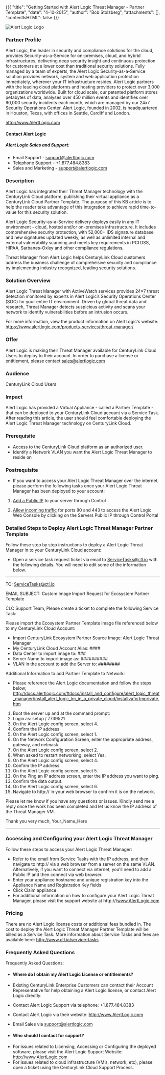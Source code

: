 {{{
  "title": "Getting Started with Alert Logic Threat Manager - Partner Template",
  "date": "4-10-2015",
  "author": "Bob Stolzberg",
  "attachments": [],
  "contentIsHTML": false
}}}

![Alert Logic Logo](http://www.ingaa.org/File.aspx?id=21717)
### Partner Profile
Alert Logic, the leader in security and compliance solutions for the cloud, provides Security-as-a-Service for on-premises, cloud, and hybrid infrastructures, delivering deep security insight and continuous protection for customers at a lower cost than traditional security solutions. Fully managed by a team of experts, the Alert Logic Security-as-a-Service solution provides network, system and web application protection immediately, wherever your IT infrastructure resides. Alert Logic partners with the leading cloud platforms and hosting providers to protect over 3,000 organizations worldwide. Built for cloud scale, our patented platform stores petabytes of data, analyses over 450 million events and identifies over 60,000 security incidents each month, which are managed by our 24x7 Security Operations Center. Alert Logic, founded in 2002, is headquartered in Houston, Texas, with offices in Seattle, Cardiff and London.

http://www.AlertLogic.com

#### Contact Alert Logic
##### Alert Logic Sales and Support:
- Email Support - support@alertlogic.com
- Telephone Support - +1.877.484.8383
- Sales and Marketing - support@alertlogic.com

### Description
Alert Logic has integrated their Threat Manager technology with the CenturyLink Cloud platform, publishing their virtual appliance as a CenturyLink Cloud Partner Template.  The purpose of this KB article is to help the reader take advantage of this integration to achieve rapid time-to-value for this security solution.

Alert Logic Security-as-a-Service delivery deploys easily in any IT environment - cloud, hosted and/or on-premises infrastructure.  It includes comprehensive security protection, with 52,000+ IDS signature database and new signatures updated weekly, as well as unlimited internal and external vulnerability scanning and meets key requirements in PCI DSS, HIPAA, Sarbanes-Oxley and other compliance regulations.

Threat Manager from Alert Logic helps CenturyLink Cloud customers address the business challenge of compreheisive security and compliance by implementing industry recognized, leading security solutions.

### Solution Overview
Alert Logic Threat Manager with ActiveWatch services provides 24×7 threat detection monitored by experts in Alert Logic’s Security Operations Center (SOC) for your entire IT environment. Driven by global threat data and research, Threat Manager detects suspicious activity and scans your network to identify vulnerabilities before an intrusion occurs.

For more information, view the product information on AlertLogic's website: https://www.alertlogic.com/products-services/threat-manager/

### Offer
Alert Logic is making their Threat Manager available for CenturyLink Cloud Users to deploy to their account.  In order to purchase a license or entitlement, please contact sales@alertlogic.com

### Audience
CenturyLink Cloud Users

### Impact
Alert Logic has provided a Virtual Appliance - called a Partner Template - that can be deployed to your CenturyLink Cloud account via a Service Task.  After reading this article, the user should feel comfortable deploying the Alert Logic Threat Manager technology on CenturyLink Cloud.

### Prerequisite
- Access to the CenturyLink Cloud platform as an authorized user.
- Identify a Network VLAN you want the Alert Logic Threat Manager to reside on

### Postrequisite
- If you want to access your Alert Logic Threat Manager over the internet, please perform the following tasks once your Alert Logic Threat Manager has been deployed to your account:

1. [Add a Public IP](../../Network/how-to-add-public-ip-to-virtual-machine.md) to your server through Control

2. [Allow incoming traffic](../../Network/how-to-add-public-ip-to-virtual-machine.md) for ports 80 and 443 to access the Alert Logic Web Console by clicking on the Servers Public IP through Control Portal

### Detailed Steps to Deploy Alert Logic Threat Manager Partner Template
Follow these step by step instructions to deploy a Alert Logic Threat Manager in to your CenturyLink Cloud account:

- Open a service task request ticket via email to ServiceTasks@ctl.io with the following details.  You will need to edit some of the information below.

----
TO: ServiceTasks@ctl.io

EMAIL SUBJECT:   Custom Image Import Request for Ecosystem Partner Template

CLC Support Team,
Please create a ticket to complete the following Service Task:

Please import the Ecosystem Partner Template image file referenced below to my CenturyLink Cloud Account:
- Import CenturyLink Ecosystem Partner Source Image: Alert Logic Threat Manager
- My CenturyLink Cloud Account Alias: ####
- Data Center to import image to: ###
- Server Name to import image as: ##########
- VLAN in the account to add the Server to: ########

Additional Information to add Partner Template to Network:
- Please reference the Alert Logic documentation and follow the steps below; http://docs.alertlogic.com/#docs/install_and_configure/alert_logic_threat_manager/install_alert_logic_tm_in_a_private_cloud/installvafortmprivate.htm

1. Boot the server up and at the command prompt:
2. Login as:  setup / 7739521
3. On the Alert Logic config screen, select 4.
4. Confirm the IP address
5. On the Alert Logic config screen, select 1.
6. On the Network Configuration Screen, enter the appropriate address, gateway, and netmask.
7. On the Alert Logic config screen, select 2.
8. When asked to restart networking, select Yes.
9. On the Alert Logic config screen, select 4.
10. Confirm the IP address.
11. On the Alert Logic config screen, select 5.
12. On the Ping an IP address screen, enter the IP address you want to ping.
13. Confirm the data output.
14. On the Alert Logic config screen, select 6.
15. Navigate to http://<YOURVIRTUALAPPLIANCEIPADDRESS> in your web browser to confirm it is on the network.

Please let me know if you have any questions or issues. Kindly send me a reply once the work has been completed and let us know the IP address of the Threat Manager VM.

Thank you very much, Your_Name_Here

-----

### Accessing and Configuring your Alert Logic Threat Manager
Follow these steps to access your Alert Logic Threat Manager:

- Refer to the email from Service Tasks with the IP address, and then navigate to http://<YOURTHREATMANAGERIPADDRESS> via a web browser from a server on the same VLAN. Alternatively, if you want to connect via internet, you'll need to add a Public IP and then connect via web browser.
- Enter your appliance hostname and unique registration key into the Appliance Name and Registration Key fields
- Click Claim appliance
- For additional information on how to configure your Alert Logic Threat Manager, please visit the support website at http:///www.AlertLogic.com

### Pricing
There are no Alert Logic license costs or additional fees bundled in. The cost to deploy the Alert Logic Threat Manager Partner Template will be billed as a Service Task. More information about Service Tasks and fees are available here: http://www.ctl.io/service-tasks

### Frequently Asked Questions
Frequently Asked Questions:
- #### Where do I obtain my Alert Logic License or entitlements?
- Existing CenturyLink Enterprise Customers can contact their Account Representative for help obtaining a Alert Logic license, or contact Alert Logic directly:
-   Contact Alert Logic Support via telephone: +1.877.484.8383
-   Contact Alert Logic via their website: http://www.AlertLogic.com
-   Email Sales via support@alertlogic.com

- #### Who should I contact for support?
* For issues related to Licensing, Accessing or Configuring the deployed software, please visit the Alert Logic Support Website: http://www.AlertLogic.com
* For issues related to cloud infrastructure (VM’s, network, etc), please open a ticket using the CenturyLink Cloud Support Process.
